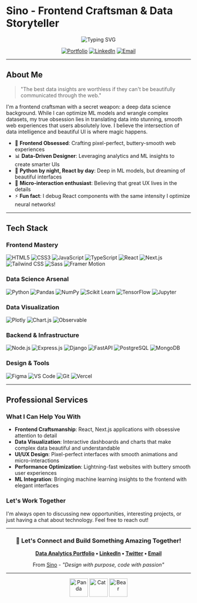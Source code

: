 # Sino - Frontend Craftsman & Data Storyteller

<div align="center">
  <img src="https://readme-typing-svg.herokuapp.com?font=Fira+Code&pause=1000&color=36BCF7&center=true&vCenter=true&width=500&lines=Frontend+Craftsman;Data+Visualization+Artist;UI%2FUX+Obsessive;Beautiful+Web+Experiences" alt="Typing SVG" />
</div>

<div align="center">
  
  [![Portfolio](https://img.shields.io/badge/Portfolio-FF5722?style=for-the-badge&logo=todoist&logoColor=white)](https://siino-z.github.io/)
  [![LinkedIn](https://img.shields.io/badge/LinkedIn-0077B5?style=for-the-badge&logo=linkedin&logoColor=white)](https://linkedin.com/in/sino-z)
  [![Email](https://img.shields.io/badge/Email-D14836?style=for-the-badge&logo=gmail&logoColor=white)](mailto:sinothaboz@gmail.com)
  
  
</div>

---

## About Me

> "The best data insights are worthless if they can't be beautifully communicated through the web."

I'm a frontend craftsman with a secret weapon: a deep data science background. While I can optimize ML models and wrangle complex datasets, my true obsession lies in translating data into stunning, smooth web experiences that users absolutely love. I believe the intersection of data intelligence and beautiful UI is where magic happens.

- 🎨 **Frontend Obsessed**: Crafting pixel-perfect, buttery-smooth web experiences
- 📊 **Data-Driven Designer**: Leveraging analytics and ML insights to create smarter UIs
- 🧠 **Python by night, React by day**: Deep in ML models, but dreaming of beautiful interfaces
- 💫 **Micro-interaction enthusiast**: Believing that great UX lives in the details
- ⚡ **Fun fact**: I debug React components with the same intensity I optimize neural networks!

---

## Tech Stack

### Frontend Mastery
![HTML5](https://img.shields.io/badge/HTML5-E34F26?style=flat-square&logo=html5&logoColor=white)
![CSS3](https://img.shields.io/badge/CSS3-1572B6?style=flat-square&logo=css3&logoColor=white)
![JavaScript](https://img.shields.io/badge/JavaScript-F7DF1E?style=flat-square&logo=javascript&logoColor=black)
![TypeScript](https://img.shields.io/badge/TypeScript-3178C6?style=flat-square&logo=typescript&logoColor=white)
![React](https://img.shields.io/badge/React-61DAFB?style=flat-square&logo=react&logoColor=black)
![Next.js](https://img.shields.io/badge/Next.js-000000?style=flat-square&logo=next.js&logoColor=white)
![Tailwind CSS](https://img.shields.io/badge/Tailwind_CSS-38B2AC?style=flat-square&logo=tailwind-css&logoColor=white)
![Sass](https://img.shields.io/badge/Sass-CC6699?style=flat-square&logo=sass&logoColor=white)
![Framer Motion](https://img.shields.io/badge/Framer_Motion-0055FF?style=flat-square&logo=framer&logoColor=white)

### Data Science Arsenal
![Python](https://img.shields.io/badge/Python-3776AB?style=flat-square&logo=python&logoColor=white)
![Pandas](https://img.shields.io/badge/Pandas-150458?style=flat-square&logo=pandas&logoColor=white)
![NumPy](https://img.shields.io/badge/NumPy-013243?style=flat-square&logo=numpy&logoColor=white)
![Scikit Learn](https://img.shields.io/badge/Scikit_Learn-F7931E?style=flat-square&logo=scikit-learn&logoColor=white)
![TensorFlow](https://img.shields.io/badge/TensorFlow-FF6F00?style=flat-square&logo=tensorflow&logoColor=white)
![Jupyter](https://img.shields.io/badge/Jupyter-F37626?style=flat-square&logo=jupyter&logoColor=white)

### Data Visualization
![Plotly](https://img.shields.io/badge/Plotly-3F4F75?style=flat-square&logo=plotly&logoColor=white)
![Chart.js](https://img.shields.io/badge/Chart.js-FF6384?style=flat-square&logo=chart.js&logoColor=white)
![Observable](https://img.shields.io/badge/Observable-1F1F1F?style=flat-square&logo=observable&logoColor=white)

### Backend & Infrastructure
![Node.js](https://img.shields.io/badge/Node.js-339933?style=flat-square&logo=node.js&logoColor=white)
![Express.js](https://img.shields.io/badge/Express.js-000000?style=flat-square&logo=express&logoColor=white)
![Django](https://img.shields.io/badge/Django-092E20?style=flat-square&logo=django&logoColor=white)
![FastAPI](https://img.shields.io/badge/FastAPI-009688?style=flat-square&logo=fastapi&logoColor=white)
![PostgreSQL](https://img.shields.io/badge/PostgreSQL-336791?style=flat-square&logo=postgresql&logoColor=white)
![MongoDB](https://img.shields.io/badge/MongoDB-47A248?style=flat-square&logo=mongodb&logoColor=white)

### Design & Tools
![Figma](https://img.shields.io/badge/Figma-F24E1E?style=flat-square&logo=figma&logoColor=white)
![VS Code](https://img.shields.io/badge/VS_Code-007ACC?style=flat-square&logo=visual-studio-code&logoColor=white)
![Git](https://img.shields.io/badge/Git-F05032?style=flat-square&logo=git&logoColor=white)
![Vercel](https://img.shields.io/badge/Vercel-000000?style=flat-square&logo=vercel&logoColor=white)

---


## Professional Services

### What I Can Help You With

- **Frontend Craftsmanship**: React, Next.js applications with obsessive attention to detail
- **Data Visualization**: Interactive dashboards and charts that make complex data beautiful and understandable
- **UI/UX Design**: Pixel-perfect interfaces with smooth animations and micro-interactions
- **Performance Optimization**: Lightning-fast websites with buttery smooth user experiences
- **ML Integration**: Bringing machine learning insights to the frontend with elegant interfaces

### Let's Work Together

I'm always open to discussing new opportunities, interesting projects, or just having a chat about technology. Feel free to reach out!

---

<div align="center">

### 🤝 Let's Connect and Build Something Amazing Together!

**[Data Analytics Portfolio](https://siino-z.github.io/) • [LinkedIn](https://linkedin.com/in/sino-z) • [Twitter](https://twitter.com/your-handle) • [Email](mailto:sinothaboz@gmail.com)**

From [Sino](https://github.com/siino-z) - *"Design with purpose, code with passion"*

</div>

---

<div align="center">
  <img src="https://raw.githubusercontent.com/Tarikul-Islam-Anik/Animated-Fluent-Emojis/master/Emojis/Animals/Panda.png" alt="Panda" width="50" height="50" />
  <img src="https://raw.githubusercontent.com/Tarikul-Islam-Anik/Animated-Fluent-Emojis/master/Emojis/Animals/Cat.png" alt="Cat" width="50" height="50" />
  <img src="https://raw.githubusercontent.com/Tarikul-Islam-Anik/Animated-Fluent-Emojis/master/Emojis/Animals/Bear.png" alt="Bear" width="50" height="50" />
</div>
